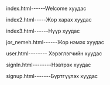 index.html------Welcome хуудас

index2.html-----Жор харах хуудас

index3.html------Нүүр хуудас

jor_nemeh.html------Жор нэмэх хуудас

user.html-------- Хэрэглэгчийн хуудас

signIn.html--------Нэвтрэх хуудас

signup.html-------Бүртгүүлэх хуудас
